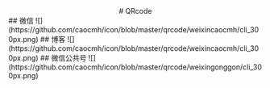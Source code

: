 <center># QRcode </center>
## 微信
![](https://github.com/caocmh/icon/blob/master/qrcode/weixincaocmh/cli_300px.png)
## 博客
![](https://github.com/caocmh/icon/blob/master/qrcode/weixincaocmh/cli_300px.png)
## 微信公共号
![](https://github.com/caocmh/icon/blob/master/qrcode/weixingonggon/cli_300px.png)
